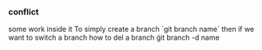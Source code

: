 ### conflict
some work inside it
To simply create a branch 
´git branch name´
then if we want to switch a branch
how to del a branch
ǵit branch -d name